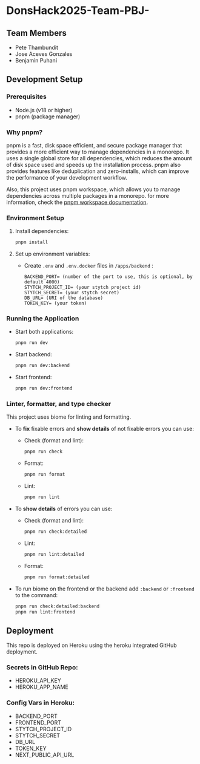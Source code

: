 # DonsHack2025-Team-PBJ-

## Team Members

- Pete Thambundit
- Jose Aceves Gonzales
- Benjamin Puhani

## Development Setup

### Prerequisites

- Node.js (v18 or higher)
- pnpm (package manager)

### Why pnpm?

pnpm is a fast, disk space efficient, and secure package manager that provides a more efficient way to manage dependencies in a monorepo. It uses a single global store for all dependencies, which reduces the amount of disk space used and speeds up the installation process. pnpm also provides features like deduplication and zero-installs, which can improve the performance of your development workflow.

Also, this project uses pnpm workspace, which allows you to manage dependencies across multiple packages in a monorepo. for more information, check the [pnpm workspace documentation](https://pnpm.io/workspaces).

### Environment Setup

1. Install dependencies:

   ```bash
   pnpm install
   ```

2. Set up environment variables:

   - Create `.env` and `.env.docker` files in `/apps/backend` :

     ```
     BACKEND_PORT= (number of the port to use, this is optional, by default 4000)
     STYTCH_PROJECT_ID= (your stytch project id)
     STYTCH_SECRET= (your stytch secret)
     DB_URL= (URI of the database)
     TOKEN_KEY= (your token)
     ```

### Running the Application

- Start both applications:

  ```bash
  pnpm run dev
  ```

- Start backend:

  ```bash
  pnpm run dev:backend
  ```

- Start frontend:

  ```bash
  pnpm run dev:frontend
  ```

### Linter, formatter, and type checker

This project uses biome for linting and formatting.

- To **fix** fixable errors and **show details** of not fixable errors you can use:

  - Check (format and lint):

    ```bash
    pnpm run check
    ```

  - Format:

    ```bash
    pnpm run format
    ```

  - Lint:

    ```bash
    pnpm run lint
    ```

- To **show details** of errors you can use:

  - Check (format and lint):

    ```bash
    pnpm run check:detailed
    ```

  - Lint:

    ```bash
    pnpm run lint:detailed
    ```

  - Format:

    ```bash
    pnpm run format:detailed
    ```

- To run biome on the frontend or the backend add `:backend` or `:frontend` to the command:

  ```bash
  pnpm run check:detailed:backend
  pnpm run lint:frontend
  ```

## Deployment

This repo is deployed on Heroku using the heroku integrated GitHub deployment.

### Secrets in GitHub Repo:

- HEROKU_API_KEY
- HEROKU_APP_NAME

### Config Vars in Heroku:

- BACKEND_PORT
- FRONTEND_PORT
- STYTCH_PROJECT_ID
- STYTCH_SECRET
- DB_URL
- TOKEN_KEY
- NEXT_PUBLIC_API_URL

